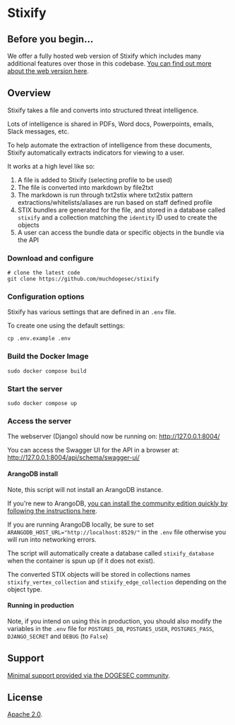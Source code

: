 # Stixify

## Before you begin...

We offer a fully hosted web version of Stixify which includes many additional features over those in this codebase. [You can find out more about the web version here](https://www.stixify.com/).

## Overview

Stixify takes a file and converts into structured threat intelligence.

Lots of intelligence is shared in PDFs, Word docs, Powerpoints, emails, Slack messages, etc.

To help automate the extraction of intelligence from these documents, Stixify automatically extracts indicators for viewing to a user.

It works at a high level like so:

1. A file is added to Stixify (selecting profile to be used)
2. The file is converted into markdown by file2txt
3. The markdown is run through txt2stix where txt2stix pattern extractions/whitelists/aliases are run based on staff defined profile
4. STIX bundles are generated for the file, and stored in a database called `stixify` and a collection matching the `identity` ID used to create the objects
5. A user can access the bundle data or specific objects in the bundle via the API

### Download and configure

```shell
# clone the latest code
git clone https://github.com/muchdogesec/stixify
```

### Configuration options

Stixify has various settings that are defined in an `.env` file.

To create one using the default settings:

```shell
cp .env.example .env
```

### Build the Docker Image

```shell
sudo docker compose build
```

### Start the server

```shell
sudo docker compose up
```

### Access the server

The webserver (Django) should now be running on: http://127.0.0.1:8004/

You can access the Swagger UI for the API in a browser at: http://127.0.0.1:8004/api/schema/swagger-ui/

#### ArangoDB install

Note, this script will not install an ArangoDB instance.

If you're new to ArangoDB, [you can install the community edition quickly by following the instructions here](https://arangodb.com/community-server/).

If you are running ArangoDB locally, be sure to set `ARANGODB_HOST_URL="http://localhost:8529/"` in the `.env` file otherwise you will run into networking errors.

The script will automatically create a database called `stixify_database` when the container is spun up (if it does not exist).

The converted STIX objects will be stored in collections names `stixify_vertex_collection` and `stixify_edge_collection` depending on the object type.

#### Running in production

Note, if you intend on using this in production, you should also modify the variables in the `.env` file for `POSTGRES_DB`, `POSTGRES_USER`, `POSTGRES_PASS`, `DJANGO_SECRET` and `DEBUG` (to `False`)

## Support

[Minimal support provided via the DOGESEC community](https://community.dogesec.com/).

## License

[Apache 2.0](/LICENSE).